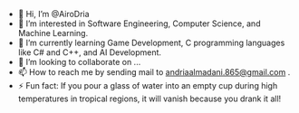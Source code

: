 - 👋 Hi, I’m @AiroDria
- 👀 I’m interested in Software Engineering, Computer Science, and Machine Learning.
- 🌱 I’m currently learning Game Development, C programming languages like C# and C++, and AI Development.
- 💞️ I’m looking to collaborate on ...
- 📫 How to reach me by sending mail to andriaalmadani.865@gmail.com .
- ⚡ Fun fact: If you pour a glass of water into an empty cup during high temperatures in tropical regions, it will vanish because you drank it all!

<!---
AiroDria/AiroDria is a ✨ special ✨ repository because its `README.md` (this file) appears on your GitHub profile.
You can click the Preview link to take a look at your changes.
--->
